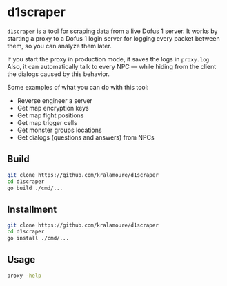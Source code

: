 # d1scraper

`d1scraper` is a tool for scraping data from a live Dofus 1 server. It works by starting a proxy to a Dofus 1 login
server for logging every packet between them, so you can analyze them later.

If you start the proxy in production mode, it saves the logs in `proxy.log`. Also, it can automatically talk to every
NPC — while hiding from the client the dialogs caused by this behavior.

Some examples of what you can do with this tool:

- Reverse engineer a server
- Get map encryption keys
- Get map fight positions
- Get map trigger cells
- Get monster groups locations
- Get dialogs (questions and answers) from NPCs

## Build

```sh
git clone https://github.com/kralamoure/d1scraper
cd d1scraper
go build ./cmd/...
```

## Installment

```sh
git clone https://github.com/kralamoure/d1scraper
cd d1scraper
go install ./cmd/...
```

## Usage

```sh
proxy -help
```
